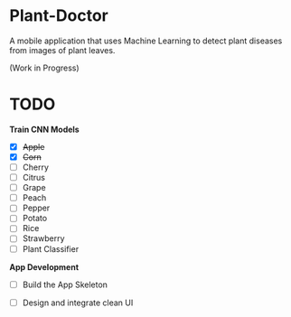 # Plant-Doctor
A mobile application that uses Machine Learning to detect plant diseases from images of plant leaves. 

(Work in Progress)
# TODO
**Train CNN Models**

- [x] ~~Apple~~
- [x] ~~Corn~~
- [ ] Cherry
- [ ] Citrus
- [ ] Grape
- [ ] Peach
- [ ] Pepper
- [ ] Potato
- [ ] Rice
- [ ] Strawberry
- [ ] Plant Classifier

**App Development**
- [ ] Build the App Skeleton
- [ ] Design and integrate clean UI

